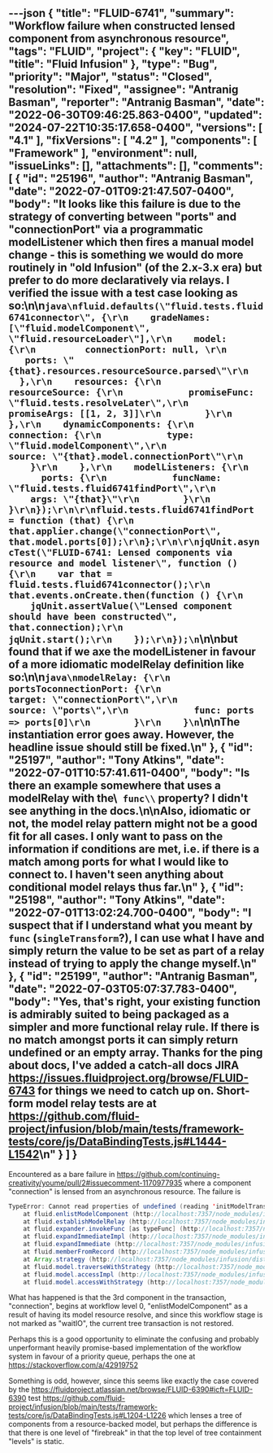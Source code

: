 ---json
{
  "title": "FLUID-6741",
  "summary": "Workflow failure when constructed lensed component from asynchronous resource",
  "tags": "FLUID",
  "project": {
    "key": "FLUID",
    "title": "Fluid Infusion"
  },
  "type": "Bug",
  "priority": "Major",
  "status": "Closed",
  "resolution": "Fixed",
  "assignee": "Antranig Basman",
  "reporter": "Antranig Basman",
  "date": "2022-06-30T09:46:25.863-0400",
  "updated": "2024-07-22T10:35:17.658-0400",
  "versions": [
    "4.1"
  ],
  "fixVersions": [
    "4.2"
  ],
  "components": [
    "Framework"
  ],
  "environment": null,
  "issueLinks": [],
  "attachments": [],
  "comments": [
    {
      "id": "25196",
      "author": "Antranig Basman",
      "date": "2022-07-01T09:21:47.507-0400",
      "body": "It looks like this failure is due to the strategy of converting between \"ports\" and \"connectionPort\" via a programmatic modelListener which then fires a manual model change - this is something we would do more routinely in \"old Infusion\" (of the 2.x-3.x era) but prefer to do more declaratively via relays. I verified the issue with a test case looking as so:\n\n```java\nfluid.defaults(\"fluid.tests.fluid6741connector\", {\r\n    gradeNames: [\"fluid.modelComponent\", \"fluid.resourceLoader\"],\r\n    model: {\r\n         connectionPort: null, \r\n         ports: \"{that}.resources.resourceSource.parsed\"\r\n    },\r\n    resources: {\r\n        resourceSource: {\r\n            promiseFunc: \"fluid.tests.resolveLater\",\r\n            promiseArgs: [[1, 2, 3]]\r\n        }\r\n    },\r\n    dynamicComponents: {\r\n        connection: {\r\n            type: \"fluid.modelComponent\",\r\n            source: \"{that}.model.connectionPort\"\r\n        }\r\n    },\r\n    modelListeners: {\r\n        ports: {\r\n            funcName: \"fluid.tests.fluid6741findPort\",\r\n            args: \"{that}\"\r\n        }\r\n    }\r\n});\r\n\r\nfluid.tests.fluid6741findPort = function (that) {\r\n    that.applier.change(\"connectionPort\", that.model.ports[0]);\r\n};\r\n\r\njqUnit.asyncTest(\"FLUID-6741: Lensed components via resource and model listener\", function () {\r\n    var that = fluid.tests.fluid6741connector();\r\n    that.events.onCreate.then(function () {\r\n        jqUnit.assertValue(\"Lensed component should have been constructed\", that.connection);\r\n        jqUnit.start();\r\n    });\r\n});\n```\n\nbut found that if we axe the modelListener in favour of a more idiomatic modelRelay definition like so:\n\n```java\nmodelRelay: {\r\n        portsToconnectionPort: {\r\n            target: \"connectionPort\",\r\n            source: \"ports\",\r\n            func: ports => ports[0]\r\n        }\r\n    }\n```\n\nThe instantiation error goes away. However, the headline issue should still be fixed.\n"
    },
    {
      "id": "25197",
      "author": "Tony Atkins",
      "date": "2022-07-01T10:57:41.611-0400",
      "body": "Is there an example somewhere that uses a modelRelay with the\\` func\\` property?  I didn't see anything in the docs.\n\nAlso, idiomatic or not, the model relay pattern might not be a good fit for all cases.  I only want to pass on the information if conditions are met, i.e. if there is a match among ports for what I would like to connect to.  I haven't seen anything about conditional model relays thus far.\n"
    },
    {
      "id": "25198",
      "author": "Tony Atkins",
      "date": "2022-07-01T13:02:24.700-0400",
      "body": "I suspect that if I understand what you meant by `func` (`singleTransform`?), I can use what I have and simply return the value to be set as part of a relay instead of trying to apply the change myself.\n"
    },
    {
      "id": "25199",
      "author": "Antranig Basman",
      "date": "2022-07-03T05:07:37.783-0400",
      "body": "Yes, that's right, your existing function is admirably suited to being packaged as a simpler and more functional relay rule. If there is no match amongst ports it can simply return undefined or an empty array. Thanks for the ping about docs, I've added a catch-all docs JIRA <https://issues.fluidproject.org/browse/FLUID-6743> for things we need to catch up on. Short-form model relay tests are at <https://github.com/fluid-project/infusion/blob/main/tests/framework-tests/core/js/DataBindingTests.js#L1444-L1542>\n"
    }
  ]
}
---
Encountered as a bare failure in <https://github.com/continuing-creativity/youme/pull/2#issuecomment-1170977935> where a component "connection" is lensed from an asynchronous resource. The failure is 

```java
TypeError: Cannot read properties of undefined (reading 'initModelTransactionId')
    at fluid.enlistModelComponent (http://localhost:7357/node_modules/infusion/dist/infusion-all.js:148:122208)
    at fluid.establishModelRelay (http://localhost:7357/node_modules/infusion/dist/infusion-all.js:148:146922)
    at fluid.expander.invokeFunc [as typeFunc] (http://localhost:7357/node_modules/infusion/dist/infusion-all.js:148:116302)
    at fluid.expandImmediateImpl (http://localhost:7357/node_modules/infusion/dist/infusion-all.js:148:113546)
    at fluid.expandImmediate (http://localhost:7357/node_modules/infusion/dist/infusion-all.js:148:113301)
    at fluid.memberFromRecord (http://localhost:7357/node_modules/infusion/dist/infusion-all.js:148:26913)
    at Array.strategy (http://localhost:7357/node_modules/infusion/dist/infusion-all.js:148:28140)
    at fluid.model.traverseWithStrategy (http://localhost:7357/node_modules/infusion/dist/infusion-all.js:148:117256)
    at fluid.model.accessImpl (http://localhost:7357/node_modules/infusion/dist/infusion-all.js:139:15457)
    at fluid.model.accessWithStrategy (http://localhost:7357/node_modules/infusion/dist/infusion-all.js:148:118497)
```

What has happened is that the 3rd component in the transaction, "connection", begins at workflow level 0, "enlistModelComponent" as a result of having its model resource resolve, and since this workflow stage is not marked as "waitIO", the current tree transaction is not restored.

Perhaps this is a good opportunity to eliminate the confusing and probably unperformant heavily promise-based implementation of the workflow system in favour of a priority queue, perhaps the one at <https://stackoverflow.com/a/42919752>

Something is odd, however, since this seems like exactly the case covered by the <https://fluidproject.atlassian.net/browse/FLUID-6390#icft=FLUID-6390> test <https://github.com/fluid-project/infusion/blob/main/tests/framework-tests/core/js/DataBindingTests.js#L1204-L1226> which lenses a tree of components from a resource-backed model, but perhaps the difference is that there is one level of "firebreak" in that the top level of tree containment "levels" is static.

        